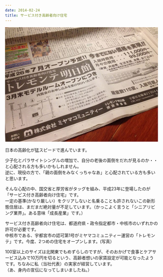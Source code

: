 ```yaml
---
date: 2014-02-24
title: サービス付き高齢者向け住宅
---
```



![](/images/uploads/20140225finesco_orig.jpg)

日本の高齢化が猛スピードで進んでいます。  
<!--more-->
少子化とパラサイトシングルの増加で、自分の老後の面倒をだれが見るのか・・と心配される方も多いかもしれません。  
逆に、現役の方で、「親の面倒をみなくっちゃなあ」と心配されている方も多いと思います。  
  
そんな心配の中、国交省と厚労省がタッグを組み、平成23年に登場したのが「サービス付き高齢者向け住宅」です。  
一定の基準(かなり厳しい）をクリアしないと名乗ることも許されないこの新形態住居は、まだまだ絶対量が不足しています。（かっこよく言うと「シニアリビング業界」。ある意味「成長産業」です。）  
  
  
サービス付き高齢者向け住宅は、都道府県・政令指定都市・中核市のいずれかの許可が必要です。  
中核市である、宇都宮市の認可第1号がミヤマコミュニティー運営の「トレモンテ」です。今度、2つめの住宅をオープンします。(写真）  
  
100室以上のサイズは北関東でもめずらしのですが、そのおかげで食事とケアサービス込みで10万円を切るという、高齢者想いの家賃設定が可能となったようです。ちなみに私（当社代表）の実家が経営しています。  
（あ、身内の宣伝になってしまいましたね。）
